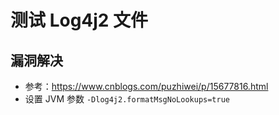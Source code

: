 # 测试 Log4j2 文件

## 漏洞解决
- 参考：https://www.cnblogs.com/puzhiwei/p/15677816.html
- 设置 JVM 参数 `-Dlog4j2.formatMsgNoLookups=true`